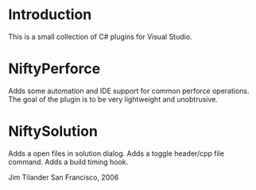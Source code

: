 Introduction
============

This is a small collection of C# plugins for Visual Studio.

NiftyPerforce
=============

Adds some automation and IDE support for common perforce operations.
The goal of the plugin is to be very lightweight and unobtrusive.
	
NiftySolution
=============

Adds a open files in solution dialog.
Adds a toggle header/cpp file command.
Adds a build timing hook.



Jim Tilander
San Francisco, 2006
